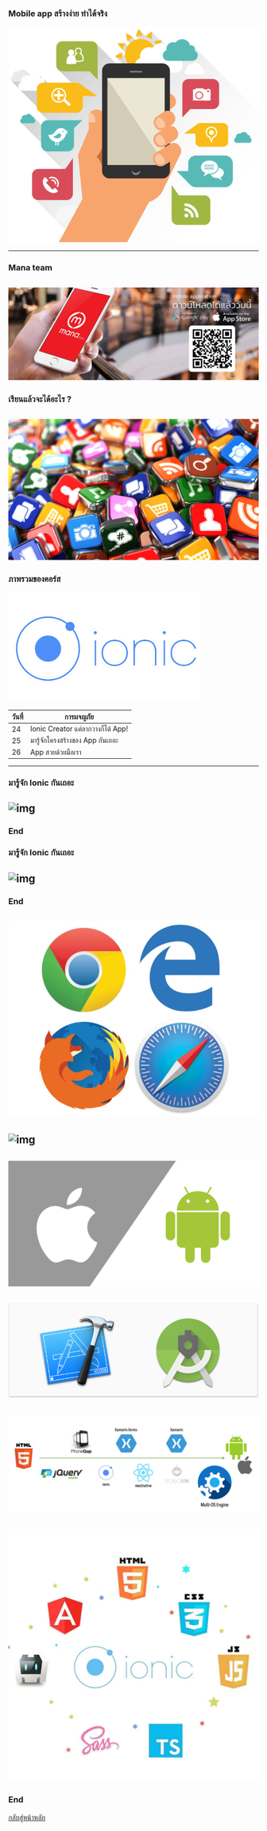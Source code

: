 ### Mobile app สร้างง่าย ทำได้จริง

![img](/imgs/mobileapp-system.png)

---
### Mana team

![img](/imgs/mana.jpg)
---
### เรียนแล้วจะได้อะไร ?

![img](/imgs/apps.jpg)
---
### ภาพรวมของคอร์ส

![img](/imgs/ionic.jpg)

|วันที่|การผจญภัย|
|-|-|
|24|Ionic Creator แค่ลากวางก็ได้ App!|
|25|มารู้จักโครงสร้างของ App กันเถอะ|
|26|App สวยด้วยมือเรา|
---
### มารู้จัก Ionic กันเถอะ
![img](/imgs/ioniclogo.jpg)
---
### End
### มารู้จัก Ionic กันเถอะ
![img](/imgs/ioniclogo.jpg)
---
### End
###
![img](/imgs/browser.jpg)
---
###
![img](/imgs/mobile.jpg)
---
###
![img](/imgs/android-ios.jpg)
---
###
![img](/imgs/xcode-android.png)
---
###
![img](/imgs/crossplatforms.jpg)
---
###
![img](/imgs/webtech.jpg)
---
### End

[กลับสู่หน้าหลัก](https://github.com/Sakul/ionic)
